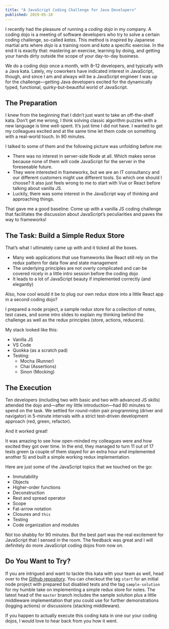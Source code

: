 ```yaml
---
title: "A JavaScript Coding Challenge for Java Developers"
published: 2019-05-18
---
```


I recently had the pleasure of running a <i>coding dojo</i> in my company. A coding dojo is a meeting of software developers who try to solve a certain coding challenge, so-called <i>katas</i>. This method is inspired by Japanese martial arts where <i>dojo</i> is a training room and <i>kata</i> a specific exercise. In the end it is exactly that: mastering an exercise, learning by doing, and getting your hands dirty outside the scope of your day-to-day business.

We do a coding dojo once a month, with 8–12 developers, and typically with a Java kata. Lately, my coworkers have indicated interest in JavaScript, though, and since I am and always will be a JavaScript engineer I was up for the challenge—getting Java developers excited for the dynamically typed, functional, quirky-but-beautiful world of JavaScript.

## The Preparation

I knew from the beginning that I didn’t just want to take an off-the-shelf kata. Don’t get me wrong, I think solving classic algorithm puzzles with a new language is time well-spent. It’s just time I did not have. I wanted to get my colleagues excited and at the same time let them code on something with a real-world touch. In 90 minutes.

I talked to some of them and the following picture was unfolding before me:

* There was no interest in server-side Node at all. Which makes sense because none of them will code JavaScript for the server in the foreseeable future.
* They were interested in frameworks, but we are an IT consultancy and our different customers might use different tools. So which one should I choose? It also just feels wrong to me to start with Vue or React before talking about vanilla JS.
* Luckily, there was some interest in the JavaScript way of thinking and approaching things.

That gave me a good baseline: Come up with a vanilla JS coding challenge that facilitates the discussion about JavaScript’s peculiarities and paves the way to frameworks!

## The Task: Build a Simple Redux Store

That’s what I ultimately came up with and it ticked all the boxes.

* Many web applications that use frameworks like React still rely on the redux pattern for data flow and state management
* The underlying principles are not overly complicated and can be covered nicely in a little intro session before the coding dojo
* It leads to a lot of JavaScript beauty if implemented correctly (and elegantly)

Also, how cool would it be to plug our own redux store into a little React app in a second coding dojo?

I prepared a node project, a sample redux store for a collection of notes, test cases, and some intro slides to explain my thinking behind the challenge as well as the redux principles (store, actions, reducers).

My stack looked like this:

* Vanilla JS
* VS Code
* Quokka (as a scratch pad)
* Testing:
    * Mocha (Runner)
    * Chai (Assertions)
    * Sinon (Mocking)

## The Execution

Ten developers (including two with basic and two with advanced JS skills) attended the dojo and—after my little introduction—had 80 minutes to spend on the task. We settled for round-robin pair programming (driver and navigator) in 5-minute intervals with a strict test-driven development approach (red, green, refactor).

And it worked great!

It was amazing to see how open-minded my colleagues were and how excited they got over time. In the end, they managed to turn 11 out of 17 tests green (a couple of them stayed for an extra hour and implemented another 5) and built a simple working redux implementation.

Here are just some of the JavaScript topics that we touched on the go:

* Immutability
* Objects
* Higher-order functions
* Deconstruction
* Rest and spread operator
* Scope
* Fat-arrow notation
* Closures and `this`
* Testing
* Code organization and modules

Not too shabby for 90 minutes. But the best part was the real excitement for JavaScript that I sensed in the room. The feedback was great and I will definitely do more JavaScript coding dojos from now on.

## Do You Want to Try?

If you are intrigued and want to tackle this kata with your team as well, head over to the [Github repository](https://github.com/stephanmax/javascript-kata-redux). You can checkout the tag `start` for an initial node project with prepared but disabled tests and the tag `sample-solution` for my humble take on implementing a simple redux store for notes. The latest head of the `master` branch includes the sample solution plus a little middleware implementation that you could use for further demonstrations (logging actions) or discussions (stacking middleware).

If you happen to actually execute this coding kata in one our your coding dojos, I would love to hear back from you how it went.
